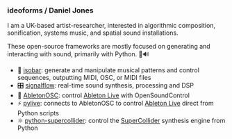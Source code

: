 ### ideoforms / Daniel Jones

I am a UK-based artist-researcher, interested in algorithmic composition, sonification, systems music, and spatial sound installations.

These open-source frameworks are mostly focused on generating and interacting with sound, primarily with Python. 🐍🔊

- 🎵 [isobar](isobar): generate and manipulate musical patterns and control sequences, outputting MIDI, OSC, or MIDI files
- 🎛 [signalflow](signalflow): real-time sound synthesis, processing and DSP
- 🎹 [AbletonOSC](AbletonOSC): control [Ableton Live](https://www.ableton.com/en/shop/live/) with OpenSoundControl
- ⚡ [pylive](pylive): connects to AbletonOSC to control [Ableton Live](https://www.ableton.com/en/shop/live/) direct from Python scripts 
- ⚛ [python-supercollider](python-supercollider): control the [SuperCollider](https://supercollider.github.io/) synthesis engine from Python
